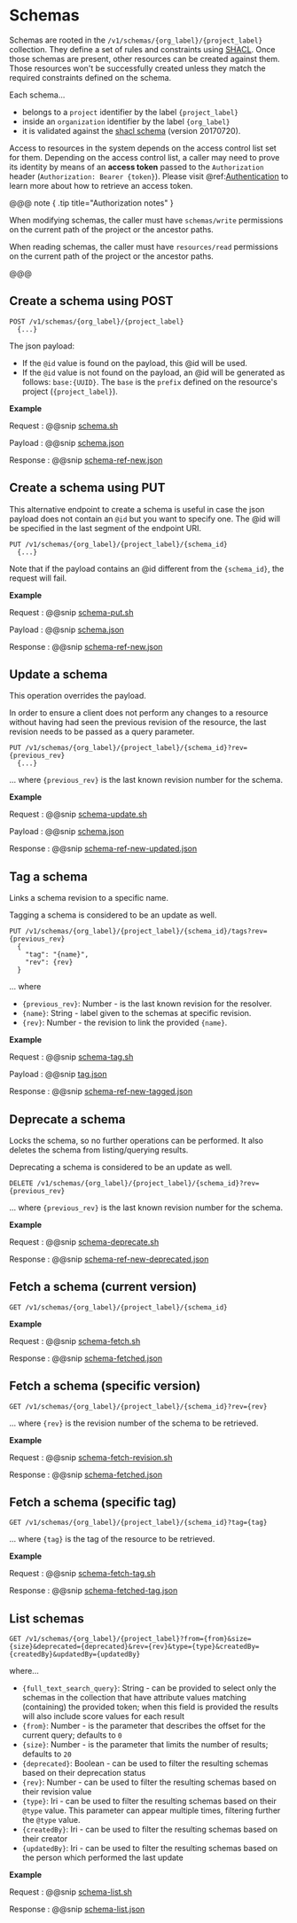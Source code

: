 # Schemas

Schemas are rooted in the `/v1/schemas/{org_label}/{project_label}` collection. They define a set of rules and constraints using [SHACL](https://www.w3.org/TR/shacl/). Once those schemas are present, other resources can be created against them. Those resources won't be successfully created unless they match the required constraints defined on the schema.

Each schema... 

- belongs to a `project` identifier by the label `{project_label}` 
- inside an `organization` identifier by the label `{org_label}` 
- it is validated against the [shacl schema](https://bluebrainnexus.io/schemas/shacl-20170720.ttl) (version 20170720).

Access to resources in the system depends on the access control list set for them. Depending on the access control list, a caller may need to prove its identity by means of an **access token** passed to the `Authorization` header (`Authorization: Bearer {token}`). Please visit @ref:[Authentication](../iam/authentication.md) to learn more about how to retrieve an access token.

@@@ note { .tip title="Authorization notes" }	

When  modifying schemas, the caller must have `schemas/write` permissions on the current path of the project or the ancestor paths.

When  reading schemas, the caller must have `resources/read` permissions on the current path of the project or the ancestor paths.

@@@

## Create a schema using POST

```
POST /v1/schemas/{org_label}/{project_label}
  {...}
```

The json payload: 

- If the `@id` value is found on the payload, this @id will be used.
- If the `@id` value is not found on the payload, an @id will be generated as follows: `base:{UUID}`. The `base` is the `prefix` defined on the resource's project (`{project_label}`).

**Example**

Request
:   @@snip [schema.sh](../assets/schemas/schema.sh)

Payload
:   @@snip [schema.json](../assets/schemas/schema.json)

Response
:   @@snip [schema-ref-new.json](../assets/schemas/schema-ref-new.json)


## Create a schema using PUT
This alternative endpoint to create a schema is useful in case the json payload does not contain an `@id` but you want to specify one. The @id will be specified in the last segment of the endpoint URI.
```
PUT /v1/schemas/{org_label}/{project_label}/{schema_id}
  {...}
```
 
Note that if the payload contains an @id different from the `{schema_id}`, the request will fail.

**Example**

Request
:   @@snip [schema-put.sh](../assets/schemas/schema-put.sh)

Payload
:   @@snip [schema.json](../assets/schemas/schema.json)

Response
:   @@snip [schema-ref-new.json](../assets/schemas/schema-ref-new.json)


## Update a schema

This operation overrides the payload.

In order to ensure a client does not perform any changes to a resource without having had seen the previous revision of
the resource, the last revision needs to be passed as a query parameter.

```
PUT /v1/schemas/{org_label}/{project_label}/{schema_id}?rev={previous_rev}
  {...}
```
... where `{previous_rev}` is the last known revision number for the schema.


**Example**

Request
:   @@snip [schema-update.sh](../assets/schemas/schema-update.sh)

Payload
:   @@snip [schema.json](../assets/schemas/schema.json)

Response
:   @@snip [schema-ref-new-updated.json](../assets/schemas/schema-ref-new-updated.json)


## Tag a schema

Links a schema revision to a specific name. 

Tagging a schema is considered to be an update as well.

```
PUT /v1/schemas/{org_label}/{project_label}/{schema_id}/tags?rev={previous_rev}
  {
    "tag": "{name}",
    "rev": {rev}
  }
```
... where 

- `{previous_rev}`: Number - is the last known revision for the resolver.
- `{name}`: String - label given to the schemas at specific revision.
- `{rev}`: Number - the revision to link the provided `{name}`.

**Example**

Request
:   @@snip [schema-tag.sh](../assets/schemas/schema-tag.sh)

Payload
:   @@snip [tag.json](../assets/tag.json)

Response
:   @@snip [schema-ref-new-tagged.json](../assets/schemas/schema-ref-new-tagged.json)

## Deprecate a schema

Locks the schema, so no further operations can be performed. It also deletes the schema from listing/querying results.

Deprecating a schema is considered to be an update as well. 

```
DELETE /v1/schemas/{org_label}/{project_label}/{schema_id}?rev={previous_rev}
```

... where `{previous_rev}` is the last known revision number for the schema.

**Example**

Request
:   @@snip [schema-deprecate.sh](../assets/schemas/schema-deprecate.sh)

Response
:   @@snip [schema-ref-new-deprecated.json](../assets/schemas/schema-ref-new-deprecated.json)


## Fetch a schema (current version)

```
GET /v1/schemas/{org_label}/{project_label}/{schema_id}
```

**Example**

Request
:   @@snip [schema-fetch.sh](../assets/schemas/schema-fetch.sh)

Response
:   @@snip [schema-fetched.json](../assets/schemas/schema-fetched.json)


## Fetch a schema (specific version)

```
GET /v1/schemas/{org_label}/{project_label}/{schema_id}?rev={rev}
```
... where `{rev}` is the revision number of the schema to be retrieved.

**Example**

Request
:   @@snip [schema-fetch-revision.sh](../assets/schemas/schema-fetch-revision.sh)

Response
:   @@snip [schema-fetched.json](../assets/schemas/schema-fetched.json)


## Fetch a schema (specific tag)

```
GET /v1/schemas/{org_label}/{project_label}/{schema_id}?tag={tag}
```

... where `{tag}` is the tag of the resource to be retrieved.


**Example**

Request
:   @@snip [schema-fetch-tag.sh](../assets/schemas/schema-fetch-tag.sh)

Response
:   @@snip [schema-fetched-tag.json](../assets/schemas/schema-fetched-tag.json)


## List schemas

```
GET /v1/schemas/{org_label}/{project_label}?from={from}&size={size}&deprecated={deprecated}&rev={rev}&type={type}&createdBy={createdBy}&updatedBy={updatedBy}
```
                                            
where...

- `{full_text_search_query}`: String - can be provided to select only the schemas in the collection that have attribute values matching (containing) the provided token; when this field is provided the results will also include score values for each result
- `{from}`: Number - is the parameter that describes the offset for the current query; defaults to `0`
- `{size}`: Number - is the parameter that limits the number of results; defaults to `20`
- `{deprecated}`: Boolean - can be used to filter the resulting schemas based on their deprecation status
- `{rev}`: Number - can be used to filter the resulting schemas based on their revision value
- `{type}`: Iri - can be used to filter the resulting schemas based on their `@type` value. This parameter can appear multiple times, filtering further the `@type` value.
- `{createdBy}`: Iri - can be used to filter the resulting schemas based on their creator
- `{updatedBy}`: Iri - can be used to filter the resulting schemas based on the person which performed the last update


**Example**

Request
:   @@snip [schema-list.sh](../assets/schemas/schema-list.sh)

Response
:   @@snip [schema-list.json](../assets/schemas/schema-list.json)
